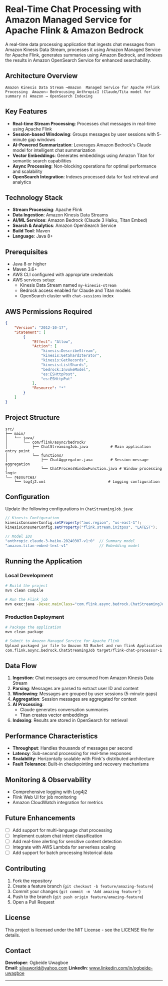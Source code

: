 # Real-Time Chat Processing with Amazon Managed Service for Apache Flink & Amazon Bedrock

A real-time data processing application that ingests chat messages from Amazon Kinesis Data Stream, processes it using Amazon Managed Service for Apache Flink, generates summaries using Amazon Bedrock, and indexes the results in Amazon OpenSearch Service for enhanced searchability.

## Architecture Overview

```
Amazon Kinesis Data Stream →Amazon  Managed Service for Apache FFlink Processing  Amazon→ Bedrocusing AnthropicI (Claude/Tita model for summary n) Amazon → OpenSearch Indexing
```

## Key Features

- **Real-time Stream Processing**: Processes chat messages in real-time using Apache Flink
- **Session-based Windowing**: Groups messages by user sessions with 5-minute gap windows
- **AI-Powered Summarization**: Leverages Amazon Bedrock's Claude model for intelligent chat summarization
- **Vector Embeddings**: Generates embeddings using Amazon Titan for semantic search capabilities
- **Async Processing**: Non-blocking operations for optimal performance and scalability
- **OpenSearch Integration**: Indexes processed data for fast retrieval and analytics

## Technology Stack

- **Stream Processing**: Apache Flink
- **Data Ingestion**: Amazon Kinesis Data Streams
- **AI/ML Services**: Amazon Bedrock (Claude 3 Haiku, Titan Embed)
- **Search & Analytics**: Amazon OpenSearch Service
- **Build Tool**: Maven
- **Language**: Java 8+

## Prerequisites

- Java 8 or higher
- Maven 3.6+
- AWS CLI configured with appropriate credentials
- AWS services setup:
  - Kinesis Data Stream named `my-kinesis-stream`
  - Bedrock access enabled for Claude and Titan models
  - OpenSearch cluster with `chat-sessions` index

## AWS Permissions Required

```json
{
    "Version": "2012-10-17",
    "Statement": [
        {
            "Effect": "Allow",
            "Action": [
                "kinesis:DescribeStream",
                "kinesis:GetShardIterator",
                "kinesis:GetRecords",
                "kinesis:ListShards",
                "bedrock:InvokeModel",
                "es:ESHttpPost",
                "es:ESHttpPut"
            ],
            "Resource": "*"
        }
    ]
}
```

## Project Structure

```
src/
├── main/
│   └── java/
│       └── com/flink/async/bedrock/
│           ├── ChatStreamingJob.java          # Main application entry point
│           └── functions/
│               ├── ChatAggregator.java        # Session message aggregation
│               └── ChatProcessWindowFunction.java # Window processing logic
└── resources/
    └── log4j2.xml                            # Logging configuration
```

## Configuration

Update the following configurations in `ChatStreamingJob.java`:

```java
// Kinesis Configuration
kinesisConsumerConfig.setProperty("aws.region", "us-east-1");
kinesisConsumerConfig.setProperty("flink.stream.initpos", "LATEST");

// Model IDs
"anthropic.claude-3-haiku-20240307-v1:0"  // Summary model
"amazon.titan-embed-text-v1"              // Embedding model
```

## Running the Application

### Local Development
```bash
# Build the project
mvn clean compile

# Run the Flink job
mvn exec:java -Dexec.mainClass="com.flink.async.bedrock.ChatStreamingJob"
```

### Production Deployment
```bash
# Package the application
mvn clean package

# Submit to Amazon Managed Service for Apache Flink
Upload packaged jar file to Amazon S3 Bucket and run flink Application with Amazon Managed Service for Apache flink 
com.flink.async.bedrock.ChatStreamingJob target/flink-chat-processor-1.0.jar
```

## Data Flow

1. **Ingestion**: Chat messages are consumed from Amazon Kinesis Data Stream
2. **Parsing**: Messages are parsed to extract user ID and content
3. **Windowing**: Messages are grouped by user sessions (5-minute gaps)
4. **Aggregation**: Session messages are aggregated for context
5. **AI Processing**: 
   - Claude generates conversation summaries
   - Titan creates vector embeddings
6. **Indexing**: Results are stored in OpenSearch for retrieval

## Performance Characteristics

- **Throughput**: Handles thousands of messages per second
- **Latency**: Sub-second processing for real-time responses
- **Scalability**: Horizontally scalable with Flink's distributed architecture
- **Fault Tolerance**: Built-in checkpointing and recovery mechanisms

## Monitoring & Observability

- Comprehensive logging with Log4j2
- Flink Web UI for job monitoring
- Amazon CloudWatch integration for metrics

## Future Enhancements

- [ ] Add support for multi-language chat processing
- [ ] Implement custom chat intent classification
- [ ] Add real-time alerting for sensitive content detection
- [ ] Integrate with AWS Lambda for serverless scaling
- [ ] Add support for batch processing historical data

## Contributing

1. Fork the repository
2. Create a feature branch (`git checkout -b feature/amazing-feature`)
3. Commit your changes (`git commit -m 'Add amazing feature'`)
4. Push to the branch (`git push origin feature/amazing-feature`)
5. Open a Pull Request

## License

This project is licensed under the MIT License - see the LICENSE file for details.

## Contact

**Developer**: Ogbeide Uwagboe  
**Email**: silvaworld@yahoo.com
**LinkedIn**: www.linkedin.com/in/ogbeide-uwagboe  

--- 

